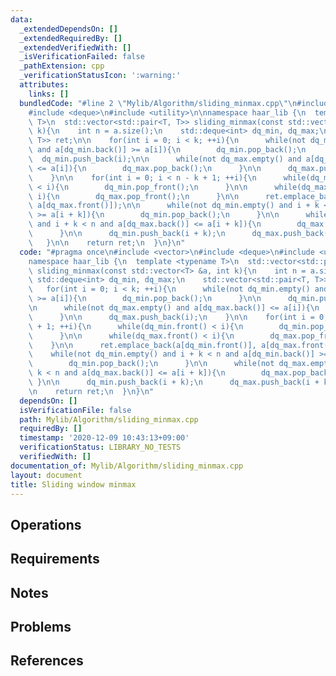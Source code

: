 ```yaml
---
data:
  _extendedDependsOn: []
  _extendedRequiredBy: []
  _extendedVerifiedWith: []
  _isVerificationFailed: false
  _pathExtension: cpp
  _verificationStatusIcon: ':warning:'
  attributes:
    links: []
  bundledCode: "#line 2 \"Mylib/Algorithm/sliding_minmax.cpp\"\n#include <vector>\n\
    #include <deque>\n#include <utility>\n\nnamespace haar_lib {\n  template <typename\
    \ T>\n  std::vector<std::pair<T, T>> sliding_minmax(const std::vector<T> &a, int\
    \ k){\n    int n = a.size();\n    std::deque<int> dq_min, dq_max;\n    std::vector<std::pair<T,\
    \ T>> ret;\n\n    for(int i = 0; i < k; ++i){\n      while(not dq_min.empty()\
    \ and a[dq_min.back()] >= a[i]){\n        dq_min.pop_back();\n      }\n\n    \
    \  dq_min.push_back(i);\n\n      while(not dq_max.empty() and a[dq_max.back()]\
    \ <= a[i]){\n        dq_max.pop_back();\n      }\n\n      dq_max.push_back(i);\n\
    \    }\n\n    for(int i = 0; i < n - k + 1; ++i){\n      while(dq_min.front()\
    \ < i){\n        dq_min.pop_front();\n      }\n\n      while(dq_max.front() <\
    \ i){\n        dq_max.pop_front();\n      }\n\n      ret.emplace_back(a[dq_min.front()],\
    \ a[dq_max.front()]);\n\n      while(not dq_min.empty() and i + k < n and a[dq_min.back()]\
    \ >= a[i + k]){\n        dq_min.pop_back();\n      }\n\n      while(not dq_max.empty()\
    \ and i + k < n and a[dq_max.back()] <= a[i + k]){\n        dq_max.pop_back();\n\
    \      }\n\n      dq_min.push_back(i + k);\n      dq_max.push_back(i + k);\n \
    \   }\n\n    return ret;\n  }\n}\n"
  code: "#pragma once\n#include <vector>\n#include <deque>\n#include <utility>\n\n\
    namespace haar_lib {\n  template <typename T>\n  std::vector<std::pair<T, T>>\
    \ sliding_minmax(const std::vector<T> &a, int k){\n    int n = a.size();\n   \
    \ std::deque<int> dq_min, dq_max;\n    std::vector<std::pair<T, T>> ret;\n\n \
    \   for(int i = 0; i < k; ++i){\n      while(not dq_min.empty() and a[dq_min.back()]\
    \ >= a[i]){\n        dq_min.pop_back();\n      }\n\n      dq_min.push_back(i);\n\
    \n      while(not dq_max.empty() and a[dq_max.back()] <= a[i]){\n        dq_max.pop_back();\n\
    \      }\n\n      dq_max.push_back(i);\n    }\n\n    for(int i = 0; i < n - k\
    \ + 1; ++i){\n      while(dq_min.front() < i){\n        dq_min.pop_front();\n\
    \      }\n\n      while(dq_max.front() < i){\n        dq_max.pop_front();\n  \
    \    }\n\n      ret.emplace_back(a[dq_min.front()], a[dq_max.front()]);\n\n  \
    \    while(not dq_min.empty() and i + k < n and a[dq_min.back()] >= a[i + k]){\n\
    \        dq_min.pop_back();\n      }\n\n      while(not dq_max.empty() and i +\
    \ k < n and a[dq_max.back()] <= a[i + k]){\n        dq_max.pop_back();\n     \
    \ }\n\n      dq_min.push_back(i + k);\n      dq_max.push_back(i + k);\n    }\n\
    \n    return ret;\n  }\n}\n"
  dependsOn: []
  isVerificationFile: false
  path: Mylib/Algorithm/sliding_minmax.cpp
  requiredBy: []
  timestamp: '2020-12-09 10:43:13+09:00'
  verificationStatus: LIBRARY_NO_TESTS
  verifiedWith: []
documentation_of: Mylib/Algorithm/sliding_minmax.cpp
layout: document
title: Sliding window minmax
---
```


## Operations

## Requirements

## Notes

## Problems

## References
